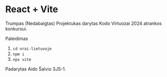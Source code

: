 # React + Vite

Trumpas (Nedabaigtas) Projektukas darytas Kodo Virtuozai 2024 atrankos konkursui.

Paleidimas

1. ```cd orai-lietuvoje```
2. ```npm i```
3. ```npx vite```

Padarytas Aido Šalvio 3JS-1.
